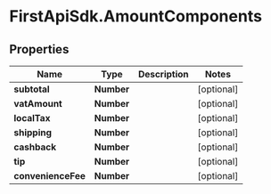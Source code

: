 # FirstApiSdk.AmountComponents

## Properties
Name | Type | Description | Notes
------------ | ------------- | ------------- | -------------
**subtotal** | **Number** |  | [optional] 
**vatAmount** | **Number** |  | [optional] 
**localTax** | **Number** |  | [optional] 
**shipping** | **Number** |  | [optional] 
**cashback** | **Number** |  | [optional] 
**tip** | **Number** |  | [optional] 
**convenienceFee** | **Number** |  | [optional] 


